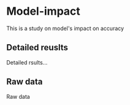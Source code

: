 # Model-impact
This is a study on model's impact on accuracy

## Detailed reuslts
Detailed rsults...

## Raw data
Raw data
